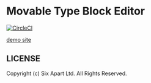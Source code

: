 # Movable Type Block Editor

[![CircleCI](https://circleci.com/gh/movabletype/mt-block-editor.svg?style=svg)](https://circleci.com/gh/movabletype/mt-block-editor)

[demo site](https://movabletype.github.io/mt-block-editor/)

## LICENSE

Copyright (c) Six Apart Ltd. All Rights Reserved.
